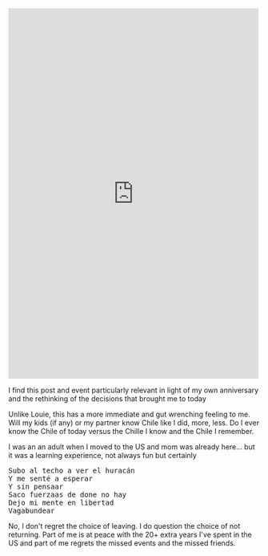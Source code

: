 
<iframe src="https://www.facebook.com/plugins/post.php?href=https%3A%2F%2Fwww.facebook.com%2Flouie.tan.vital%2Fposts%2F874284799425889&width=500" width="500" height="739" style="border:none;overflow:hidden" scrolling="no" frameborder="0" allowTransparency="true"></iframe>


I find this post and event particularly relevant in light of my own anniversary and the rethinking of the decisions that brought me to today

Unlike Louie, this has a more immediate and gut wrenching feeling to me. Will my kids (if any) or my partner know Chile like I did, more, less. Do I ever know the Chile of today versus the Chille I know and the Chile I remember.

I was an an adult when I moved to the US and mom was already here... but it was a learning experience, not always fun but certainly

<pre>Subo al techo a ver el huracán
Y me senté a esperar
Y sin pensaar
Saco fuerzaas de done no hay
Dejo mi mente en libertad
Vagabundear</pre>

No, I don't regret the choice of leaving. I  do question the choice of not returning. Part of me is at peace with the 20+ extra  years I've spent in the US and part of me regrets the missed events and the missed friends.

